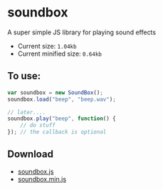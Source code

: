 # soundbox
A super simple JS library for playing sound effects

 * Current size: `1.04kb`
 * Current minified size: `0.64kb`

## To use:

```javascript
var soundbox = new SoundBox();
soundbox.load("beep", "beep.wav");

// later....
soundbox.play("beep", function() {
	// do stuff
}); // the callback is optional
```

## Download

 * [soundbox.js](https://raw.githubusercontent.com/sbrl/soundbox/master/soundbox.js)
 * [soundbox.min.js](https://github.com/sbrl/soundbox/blob/master/soundbox.min.js)


